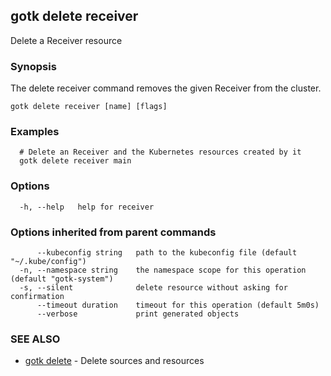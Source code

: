 ## gotk delete receiver

Delete a Receiver resource

### Synopsis

The delete receiver command removes the given Receiver from the cluster.

```
gotk delete receiver [name] [flags]
```

### Examples

```
  # Delete an Receiver and the Kubernetes resources created by it
  gotk delete receiver main

```

### Options

```
  -h, --help   help for receiver
```

### Options inherited from parent commands

```
      --kubeconfig string   path to the kubeconfig file (default "~/.kube/config")
  -n, --namespace string    the namespace scope for this operation (default "gotk-system")
  -s, --silent              delete resource without asking for confirmation
      --timeout duration    timeout for this operation (default 5m0s)
      --verbose             print generated objects
```

### SEE ALSO

* [gotk delete](gotk_delete.md)	 - Delete sources and resources

